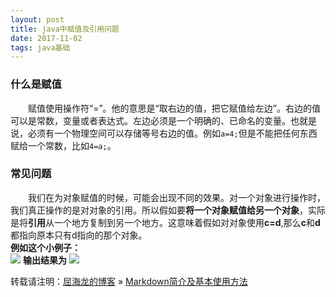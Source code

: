 ```yaml
---
layout: post
title: java中赋值及引用问题
date: 2017-11-02 
tags: java基础    
---
```



### 什么是赋值

&emsp;&emsp;赋值使用操作符“=”。他的意思是“取右边的值，把它赋值给左边”。右边的值可以是常数，变量或者表达式。左边必须是一个明确的、已命名的变量。也就是说，必须有一个物理空间可以存储等号右边的值。例如`a=4;`但是不能把任何东西赋给一个常数，比如`4=a;`。    
### 常见问题
&emsp;&emsp;我们在为对象赋值的时候，可能会出现不同的效果。对一个对象进行操作时，我们真正操作的是对对象的引用。所以假如要**将一个对象赋值给另一个对象**，实际是将**引用**从一个地方复制到另一个地方。这意味着假如对对象使用**c=d**,那么**c**和**d**都指向原本只有d指向的那个对象。  
**例如这个小例子：**  
![](http://quhailong.top/images/posts/javase/1.png)
**输出结果为**
![](http://quhailong.top/images/posts/javase/2.png)
<br>

转载请注明：[屈海龙的博客](http://quhailong.top) » [Markdown简介及基本使用方法](http://baixin.io/2017/11/markdownTool/)                   

